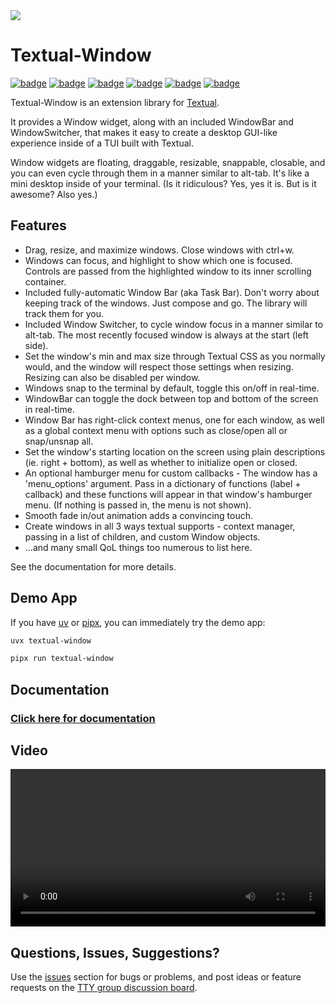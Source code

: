 <picture class="only-github">
  <source media="(prefers-color-scheme: dark)" srcset="https://ttygroup.github.io/assets/textual-window/banner-dark-theme.png">
  <source media="(prefers-color-scheme: light)" srcset="https://ttygroup.github.io/assets/textual-window/banner-light-theme.png">  
  <img src="https://ttygroup.github.io/assets/textual-window/banner-light-theme.png">
</picture>

<!-- MKDOCS-START
![banner](https://ttygroup.github.io/assets/textual-window/banner-light-theme.png#only-light)
![banner](https://ttygroup.github.io/assets/textual-window/banner-dark-theme.png#only-dark)
MKDOCS-END -->

# Textual-Window

[![badge](https://img.shields.io/badge/linted-Ruff-blue?style=for-the-badge&logo=ruff)](https://astral.sh/ruff)
[![badge](https://img.shields.io/badge/formatted-black-black?style=for-the-badge)](https://github.com/psf/black)
[![badge](https://img.shields.io/badge/type_checked-MyPy_(strict)-blue?style=for-the-badge&logo=python)](https://mypy-lang.org/)
[![badge](https://img.shields.io/badge/Type_checked-Pyright_(strict)-blue?style=for-the-badge&logo=python)](https://microsoft.github.io/pyright/)
[![badge](https://img.shields.io/badge/license-MIT-blue?style=for-the-badge)](https://opensource.org/license/mit)
[![badge](https://img.shields.io/badge/framework-Textual-blue?style=for-the-badge)](https://textual.textualize.io/)

Textual-Window is an extension library for [Textual](https://github.com/Textualize/textual).

It provides a Window widget, along with an included WindowBar and WindowSwitcher, that makes it
easy to create a desktop GUI-like experience inside of a TUI built with Textual.

Window widgets are floating, draggable, resizable, snappable, closable, and you can even cycle through them in a manner similar to alt-tab. It's like a mini desktop inside of your terminal. (Is it ridiculous? Yes, yes it is. But is it awesome? Also yes.)

## Features

- Drag, resize, and maximize windows. Close windows with ctrl+w.
- Windows can focus, and highlight to show which one is focused. Controls are passed from the highlighted window to its inner scrolling container.
- Included fully-automatic Window Bar (aka Task Bar). Don't worry about keeping track of the windows. Just compose and go. The library will track them for you.
- Included Window Switcher, to cycle window focus in a manner similar to alt-tab. The most recently focused window is always at the start (left side).
- Set the window's min and max size through Textual CSS as you normally would, and the window will respect those settings when resizing. Resizing can also be disabled per window.
- Windows snap to the terminal by default, toggle this on/off in real-time.
- WindowBar can toggle the dock between top and bottom of the screen in real-time.
- Window Bar has right-click context menus, one for each window, as well as a global context menu with options such as close/open all or snap/unsnap all.
- Set the window's starting location on the screen using plain descriptions (ie. right + bottom), as well as whether to initialize open or closed.
- An optional hamburger menu for custom callbacks - The window has a 'menu_options' argument. Pass in a dictionary of functions (label + callback) and these functions will appear in that window's hamburger menu. (If nothing is passed in, the menu is not shown).
- Smooth fade in/out animation adds a convincing touch.
- Create windows in all 3 ways textual supports - context manager, passing in a list of children, and custom Window objects.
- ...and many small QoL things too numerous to list here.

See the documentation for more details.

## Demo App

If you have [uv](https://docs.astral.sh/uv/) or [pipx](https://pipx.pypa.io/stable/), you can immediately try the demo app:

```sh
uvx textual-window 
```

```sh
pipx run textual-window
```

## Documentation

### [Click here for documentation](https://edward-jazzhands.github.io/libraries/textual-window/docs/)

## Video

<video style="width: 100%; height: auto;" controls loop>
  <source src="https://ttygroup.github.io/assets/textual-window/demo-0.3.5-handbrake.mp4" type="video/mp4">
  Your browser does not support the video tag.
</video>

[ ](https://github.com/user-attachments/assets/2bf5f4d9-f289-4e7f-b9ae-e91fd34c1ce3)

## Questions, Issues, Suggestions?

Use the [issues](https://github.com/edward-jazzhands/textual-window/issues) section for bugs or problems, and post ideas or feature requests on the [TTY group discussion board](https://github.com/orgs/ttygroup/discussions).
